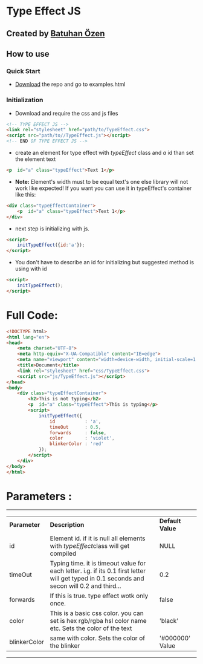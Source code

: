 # Type Effect JS
## Created by [Batuhan Özen](https://batuhanozen.com)
## How to use
### Quick Start
- [Download](https://github.com/bb7hn/TypeEffectJS/archive/refs/heads/main.zip) the repo and go to examples.html
### Initialization
- Download and require the css and js files
```html
<!-- TYPE EFFECT JS -->
<link rel="stylesheet" href="path/to/TypeEffect.css">
<script src="path/to//TypeEffect.js"></script>
<!-- END OF TYPE EFFECT JS -->
```
- create an element for type effect with *typeEffect* class and *a* id than set the element text
```html
<p  id="a" class="typeEffect">Text 1</p>
```
- **Note:** Element's width must to be equal text's one else library will not work like expected! If you want you can use it in typeEffect's container like this:
```html
<div class="typeEffectContainer">
    <p  id="a" class="typeEffect">Text 1</p>
</div>
```  
- next step is initializing with js.
```html
<script>
    initTypeEffect({id:'a'});
</script>
```
- You don't have to describe an id for initializing but suggested method is using with id
```html
<script>
    initTypeEffect();
</script>
```
# Full Code:
```html
<!DOCTYPE html>
<html lang="en">
<head>
    <meta charset="UTF-8">
    <meta http-equiv="X-UA-Compatible" content="IE=edge">
    <meta name="viewport" content="width=device-width, initial-scale=1.0">
    <title>Document</title>
    <link rel="stylesheet" href="css/TypeEffect.css">
    <script src="js/TypeEffect.js"></script>
</head>
<body>
    <div class="typeEffectContainer">
        <h2>This is not typing</h2>
        <p  id="a" class="typeEffect">This is typing</p>
        <script>
            initTypeEffect({
                id           : 'a',
                timeOut      : 0.5,
                forwards     : false,
                color        : 'violet',
                blinkerColor : 'red'
            });
        </script>
    </div>
</body>
</html>
```
# Parameters :

<hr>
<table>
        <tr>
            <td><b>Parameter</b></td>
            <td><b>Description</b></td>
            <td><b>Default Value</b></td>
        </tr>
        <tr>
            <td>id</td>
            <td>Element id. if it is null all elements with <i>typeEffect</i>class will get compiled</td>
            <td>NULL</td>
        </tr>
        <tr>
            <td>timeOut</td>
            <td>Typing time. it is timeout value for each letter. i.g. if its 0.1 first letter will get typed in 0.1 seconds and secon will 0.2 and third...</td>
            <td>0.2</td>
        </tr>
        <tr>
            <td>forwards</td>
            <td>If this is true. type effect wotk only once.</td>
            <td>false</td>
        </tr>
        <tr>
            <td>color</td>
            <td>This is a basic css color. you can set is hex rgb/rgba hsl color name etc. Sets the color of the text</td>
            <td>'black'</td>
        </tr>
        <tr>
            <td>blinkerColor</td>
            <td>same with color. Sets the color of the blinker</td>
            <td>'#000000' Value</td>
        </tr>
</table>
<hr>